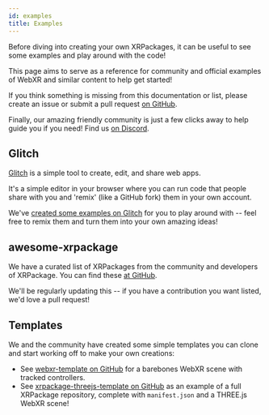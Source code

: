 ```yaml
---
id: examples
title: Examples
---
```


Before diving into creating your own XRPackages, it can be useful to see some examples and play around with the code!

This page aims to serve as a reference for community and official examples of WebXR and similar content to help get started!

If you think something is missing from this documentation or list, please create an issue or submit a pull request <a href="https://github.com/webaverse/docs" target="_blank" rel="noopener noreferrer">on GitHub</a>.

Finally, our amazing friendly community is just a few clicks away to help guide you if you need! Find us <a href="https://discord.gg/MQNUGgB" target="_blank" rel="noopener noreferrer">on Discord</a>.


## Glitch

<a href="https://glitch.com/" target="_blank" rel="noopener noreferrer">Glitch</a> is a simple tool to create, edit, and share web apps.

It's a simple editor in your browser where you can run code that people share with you and 'remix' (like a GitHub fork) them in your own account.

We've <a href="https://glitch.com/@webaverse" target="_blank" rel="noopener noreferrer">created some examples on Glitch</a> for you to play around with -- feel free to remix them and turn them into your own amazing ideas!

## awesome-xrpackage

We have a curated list of XRPackages from the community and developers of XRPackage. You can find these <a href="https://github.com/webaverse/awesome-xrpackage" target="_blank" rel="noopener noreferrer">at GitHub</a>.

We'll be regularly updating this -- if you have a contribution you want listed, we'd love a pull request!

## Templates

We and the community have created some simple templates you can clone and start working off to make your own creations:

- See <a href="https://github.com/Zetaphor/webxr-template" target="_blank" rel="noopener noreferrer">webxr-template on GitHub</a> for a barebones WebXR scene with tracked controllers.
- See <a href="https://github.com/webaverse/xrpackage-threejs-template" target="_blank" rel="noopener noreferrer">xrpackage-threejs-template on GitHub</a> as an example of a full XRPackage repository, complete with `manifest.json` and a THREE.js WebXR scene!
